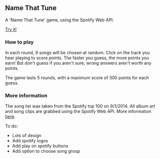 ## Name That Tune

A 'Name That Tune' game, using the Spotify Web API.

[Try it!](http://mattmattmattwhatwhat.github.io/music-games/)

### How to play

In each round, 9 songs will be chosen at random. Click on the track you hear playing to score points. The faster you guess, the more points you earn! But don't guess if you aren't sure, wrong answers aren't worth any points.

The game lasts 5 rounds, with a maximum score of 300 points for each guess.

### More information

The song list was taken from the Spotify top 100 on 9/1/2014. All album art and song clips are grabbed using the Spotify Web API. More information [here](https://developer.spotify.com/web-api/).

To do:
  - Lots of design
  - Add spotify logos
  - Add play on spotify buttons
  - Add option to choose song group
